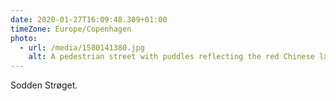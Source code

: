 ```yaml
---
date: 2020-01-27T16:09:48.309+01:00
timeZone: Europe/Copenhagen
photo:
  - url: /media/1580141380.jpg
    alt: A pedestrian street with puddles reflecting the red Chinese lanterns hung overhead.
---
```

Sodden Strøget.
